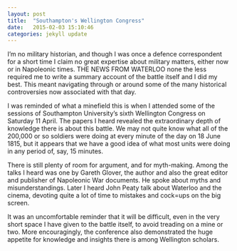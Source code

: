 ```yaml
---
layout: post
title:  "Southampton's Wellington Congress"
date:   2015-02-03 15:10:46
categories: jekyll update
---
```

I’m no military historian, and though I was once a defence correspondent for a short time I claim no great expertise about military matters, either now or in Napoleonic times. THE NEWS FROM WATERLOO none the less required me to write a summary account of the battle itself and I did my best. This meant navigating through or around some of the many historical controversies now associated with that day.

I was reminded of what a minefield this is when I attended some of the sessions of Southampton University’s sixth Wellington Congress on Saturday 11 April. The papers I heard revealed the extraordinary depth of knowledge there is about this battle. We may not quite know what all of the 200,000 or so soldiers were doing at every minute of the day on 18 June 1815, but it appears that we have a good idea of what most units were doing in any period of, say, 15 minutes.

There is still plenty of room for argument, and for myth-making. Among the talks I heard was one by Gareth Glover, the author and also the great editor and publisher of Napoleonic War documents. He spoke about myths and misunderstandings. Later I heard John Peaty talk about Waterloo and the cinema, devoting quite a lot of time to mistakes and cock=ups on the big screen.

It was an uncomfortable reminder that it will be difficult, even in the very short space I have given to the battle itself, to avoid treading on a mine or two. More encouragingly, the conference also demonstrated the huge appetite for knowledge and insights there is among Wellington scholars.